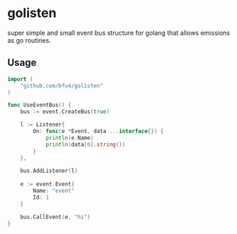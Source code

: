 # golisten

super simple and small event bus structure
for golang that allows emissions as go routines.


## Usage
```go
import (
	"github.com/bfu4/golisten"
)

func UseEventBus() {
	bus := event.CreateBus(true)

	l := Listener{
        On: func(e *Event, data ...interface{}) {
        	println(e.Name)
        	println(data[0].string())
        }
    },
    
    bus.AddListener(l)
	
	e := event.Event{
		Name: "event"
		Id: 1
    }
    
    bus.CallEvent(e, "hi")
}
```